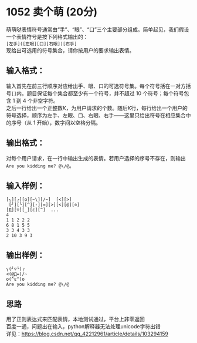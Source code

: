 # 1052 卖个萌 (20分)
萌萌哒表情符号通常由“手”、“眼”、“口”三个主要部分组成。简单起见，我们假设一个表情符号是按下列格式输出的：  
`[左手]([左眼][口][右眼])[右手]`  
现给出可选用的符号集合，请你按用户的要求输出表情。
## 输入格式：
输入首先在前三行顺序对应给出手、眼、口的可选符号集。每个符号括在一对方括号`[]`内。题目保证每个集合都至少有一个符号，并不超过 10 个符号；每个符号包含 1 到 4 个非空字符。  
之后一行给出一个正整数$K$，为用户请求的个数。随后$K$行，每行给出一个用户的符号选择，顺序为左手、左眼、口、右眼、右手——这里只给出符号在相应集合中的序号（从 1 开始），数字间以空格分隔。
## 输出格式：
对每个用户请求，在一行中输出生成的表情。若用户选择的序号不存在，则输出 `Are you kidding me? @\/@`。
## 输入样例：
```
[╮][╭][o][~\][/~]  [<][>]
 [╯][╰][^][-][=][>][<][@][⊙]
[Д][▽][_][ε][^]  ...
4
1 1 2 2 2
6 8 1 5 5
3 3 4 3 3
2 10 3 9 3
```   
## 输出样例：
```
╮(╯▽╰)╭
<(@Д=)/~
o(^ε^)o
Are you kidding me? @\/@
```
## 思路
用了正则表达式来匹配表情，本地测试通过，平台上非零返回  
百度一通，问题出在输入，python解释器无法处理unicode字符出错  
详见：https://blog.csdn.net/qq_42212961/article/details/103294159